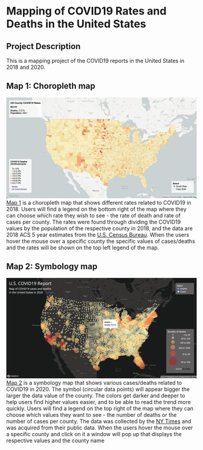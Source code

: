 # Mapping of COVID19 Rates and Deaths in the United States

## Project Description
This is a mapping project of the COVID19 reports in the United States in 2018 and 2020. 

## Map 1: Choropleth map
![map1.1](img/img1.png)
[Map 1]([url](https://nyu16.github.io/COVID19_Map_Reports/map1.html)) is a choropleth map that shows different rates related to COVID19 in 2018. Users will find a legend on the bottom right of the map where they can choose which rate they wish to see - the rate of death and rate of cases per county. The rates were found through dividing the COVID19 values by the population of the respective county in 2018, and the data are 2018 ACS 5 year estimates from the [U.S. Census Bureau]([url](https://data.census.gov/table?g=0100000US$050000&d=ACS+5-Year+Estimates+Data+Profiles&tid=ACSDP5Y2018.DP05&hidePreview=true)). When the users hover the mouse over a specific county the specific values of cases/deaths and the rates will be shown on the top left legend of the map.

## Map 2: Symbology map
![map2.1](img/img3.png)
[Map 2]([url](https://nyu16.github.io/COVID19_Map_Reports/map2.html)) is a symbology map that shows various cases/deaths related to COVID19 in 2020. The symbol (circular data points) will appear bigger the larger the data value of the county. The colors get darker and deeper to help users find higher values easier, and to be able to read the trend more quickly. Users will find a legend on the top right of the map where they can choose which values they want to see - the number of deaths or the number of cases per county. The data was collected by the [NY Times]([url](https://github.com/nytimes/covid-19-data/blob/43d32dde2f87bd4dafbb7d23f5d9e878124018b8/live/us-counties.csv)) and was acquired from their public data. When the users hover the mouse over a specific county and click on it a window will pop up that displays the respective values and the county name
